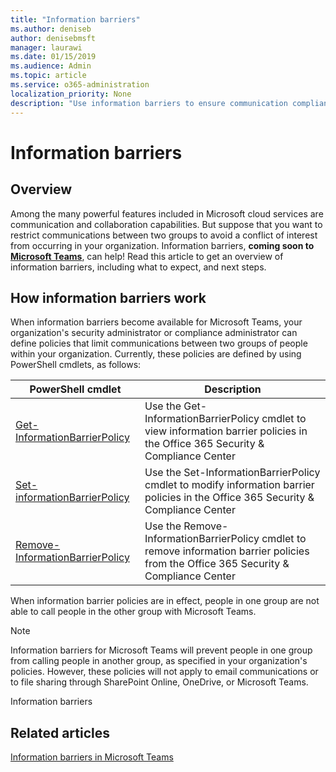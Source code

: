 ```yaml
---
title: "Information barriers"
ms.author: deniseb
author: denisebmsft
manager: laurawi
ms.date: 01/15/2019
ms.audience: Admin
ms.topic: article
ms.service: o365-administration
localization_priority: None
description: "Use information barriers to ensure communication compliance within your organization."
---
```


# Information barriers

## Overview

Among the many powerful features included in Microsoft cloud services are communication and collaboration capabilities. But suppose that you want to restrict communications between two groups to avoid a conflict of interest from occurring in your organization. Information barriers, **coming soon to [Microsoft Teams](https://docs.microsoft.com/MicrosoftTeams/information-barriers-in-teams)**, can help! Read this article to get an overview of information barriers, including what to expect, and next steps.

## How information barriers work

When information barriers become available for Microsoft Teams, your organization's security administrator or compliance administrator can define policies that limit communications between two groups of people within your organization. Currently, these policies are defined by using PowerShell cmdlets, as follows:


|PowerShell cmdlet  |Description  |
|---------|---------|
|[Get-InformationBarrierPolicy](https://github.com/MicrosoftDocs/office-docs-powershell/blob/InfoBarrier-chrisda/exchange/exchange-ps/exchange/policy-and-compliance/Get-InformationBarrierPolicy.md)     |Use the Get-InformationBarrierPolicy cmdlet to view information barrier policies in the Office 365 Security & Compliance Center         |
|[Set-informationBarrierPolicy](https://github.com/MicrosoftDocs/office-docs-powershell/blob/InfoBarrier-chrisda/exchange/exchange-ps/exchange/policy-and-compliance/Set-InformationBarrierPolicy.md)     |Use the Set-InformationBarrierPolicy cmdlet to modify information barrier policies in the Office 365 Security & Compliance Center         |
|[Remove-InformationBarrierPolicy](https://github.com/MicrosoftDocs/office-docs-powershell/blob/InfoBarrier-chrisda/exchange/exchange-ps/exchange/policy-and-compliance/Remove-InformationBarrierPolicy.md)     |Use the Remove-InformationBarrierPolicy cmdlet to remove information barrier policies from the Office 365 Security & Compliance Center         |
 
When information barrier policies are in effect, people in one group are not able to call people in the other group with Microsoft Teams.

> [!NOTE]
> Information barriers for Microsoft Teams will prevent people in one group from calling people in another group, as specified in your organization's policies. However, these policies will not apply to email communications or to file sharing through SharePoint Online, OneDrive, or Microsoft Teams. 

Information barriers

## Related articles

[Information barriers in Microsoft Teams](https://docs.microsoft.com/MicrosoftTeams/information-barriers-in-teams)
